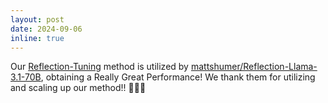 ```yaml
---
layout: post
date: 2024-09-06
inline: true
---
```


Our [Reflection-Tuning](https://openreview.net/forum?id=xaqoZZqkPU) method is utilized by [mattshumer/Reflection-Llama-3.1-70B](https://huggingface.co/mattshumer/Reflection-Llama-3.1-70B), obtaining a Really Great Performance! We thank them for utilizing and scaling up our method!! 🚀🚀🚀
